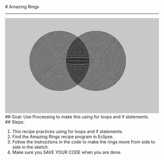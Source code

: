
 <div id="recipeLeftColumn">
  # Amazing Rings
  <hr/>
  <img alt="Amazing Rings image" src="./amazingRings.png"/>
  <div id="recipeGoal">
   ## Goal:
   Use Processing to make this using for loops and if statements.
  </div>
 </div>
 <div id="recipeRightColumn">
  <div id="recipeSteps">
   ## Steps:
   <ol id="stepList">
    <li>
     This recipe practices using for loops and if statements.
    </li>
    <li>
     Find the Amazing Rings recipe program in Eclipse.
    </li>
    <li>
     Follow the instructions in the code to make the rings move from side to side in the sketch.
    </li>
    <li>
     Make sure you SAVE YOUR CODE when you are done.
    </li>
   </ol>
  </div>
 </div>

